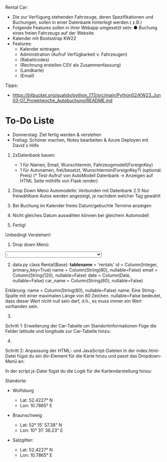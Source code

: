 Rental Car: 
* Die zur Verfügung stehenden Fahrzeuge, deren Spezifikationen und Buchungen, sollen in
einer Datenbank hinterlegt werden.( z.B.)
* Folgende Features sollen in ihrer Webapp umgesetzt sein:
    ● Buchung eines freien Fahrzeugs auf der Website.   
* Kalender mit Bootsstrap KW22
* Features:
    * Kalender eintragen
    * Administration (Aufruf Verfügbarkeit v. Fahrzeugen)
    * (Rabattcodes)
    * (Rechnung erstellen CSV als Zusammenfassung)
    * (Landkarte)
    * (Email)

Tipps:
* https://bitbucket.org/qualidy/python_f73/src/main/Python02/KW23_Jun03-07_Projektwoche_Autobuchung/README.md

# To-Do Liste
* Donnerstag: Ziel fertig werden & verstehen
* Freitag: Schöner machen, Notes bearbeiten & Azure Deployen mit David`s Hilfe

1) 2xDatenbank bauen: 
    * 1 für Namen, Email, Wunschtermin, Fahrzeugmodell(ForeignKey)
    * 1 für Autonamen, frei/besetzt, Wunschtermin(ForeignKey?) (optional: Preis)
        (* Test-Aufruf von AutoModell Datenbank -> Anzeigen auf HTML Seite mithilfe von Flask render)

2) Drop Down Menü Automodelle: Verbunden mit Datenbank 
    2.1) Nur freiwählbare Autos werden angezeigt, je nachdem welcher Tag gewählt

3) Bei Buchung im Kalender freies Datum/gebuchte Termine anzeigen 

4) Nicht gleiches Datum auswählen können bei gleichem Automodell

5) Fertig!

Unbedingt Verstehen!:
1) Drop down Menü:
 <select class="form-control" id="car_name" name="car_name">
                <option value="-">-</option>
                {% for car in cars %}
                <option value="{{ car.autoname }}">{{ car.autoname }} - {{ car.price_per_day }} €/Tag</option>
                {% endfor %}
            </select>

2) data.py
class Rental(Base):
    __tablename__ = 'rentals'
    id = Column(Integer, primary_key=True)
    name = Column(String(80), nullable=False)
    email = Column(String(120), nullable=False)
    date = Column(Date, nullable=False)
    car_name = Column(String(80), nullable=False)

Erklärung: 
name = Column(String(80), nullable=False)
name: Eine String-Spalte mit einer maximalen Länge von 80 Zeichen. nullable=False bedeutet, dass dieser Wert nicht null sein darf, d.h., es muss immer ein Wert vorhanden sein.

3)
Schritt 1: Erweiterung der Car-Tabelle um Standortinformationen
Füge die Felder latitude und longitude zur Car-Tabelle hinzu:

4)
Schritt 2: Anpassung der HTML- und JavaScript-Dateien
In der index.html-Datei fügst du ein div-Element für die Karte hinzu und passt das Dropdown-Menü an:

In der script.js-Datei fügst du die Logik für die Kartendarstellung hinzu:

Standorte:
* Wolfsburg
    * Lat: 52.4227° N
    * Lon: 10.7865° E

* Braunschweig
    * Lat: 52° 15' 57.38" N
    * Lon: 10° 31' 36.23" E

* Salzgitter:
    * Lat: 52.4227° N
    * Lon: 10.7865° E